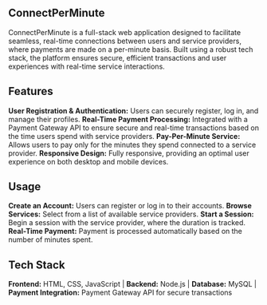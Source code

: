 ## ConnectPerMinute
ConnectPerMinute is a full-stack web application designed to facilitate seamless, real-time connections between users and service providers, where payments are made on a per-minute basis. Built using a robust tech stack, the platform ensures secure, efficient transactions and user experiences with real-time service interactions.

## Features
**User Registration & Authentication:** Users can securely register, log in, and manage their profiles.
**Real-Time Payment Processing:** Integrated with a Payment Gateway API to ensure secure and real-time transactions based on the time users spend with service providers.
**Pay-Per-Minute Service:** Allows users to pay only for the minutes they spend connected to a service provider.
**Responsive Design:** Fully responsive, providing an optimal user experience on both desktop and mobile devices.

## Usage
**Create an Account:** Users can register or log in to their accounts.
**Browse Services:** Select from a list of available service providers.
**Start a Session:** Begin a session with the service provider, where the duration is tracked.
**Real-Time Payment:** Payment is processed automatically based on the number of minutes spent.

## Tech Stack
**Frontend:** HTML, CSS, JavaScript |
**Backend:** Node.js |
**Database:** MySQL |
**Payment Integration:** Payment Gateway API for secure transactions
